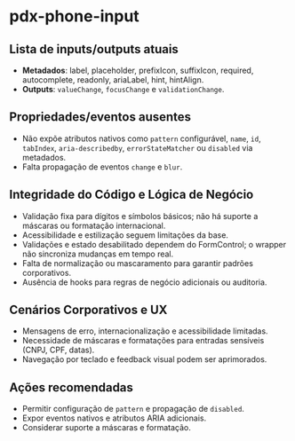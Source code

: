 # pdx-phone-input

## Lista de inputs/outputs atuais

- **Metadados**: label, placeholder, prefixIcon, suffixIcon, required, autocomplete, readonly, ariaLabel, hint, hintAlign.
- **Outputs**: `valueChange`, `focusChange` e `validationChange`.

## Propriedades/eventos ausentes

- Não expõe atributos nativos como `pattern` configurável, `name`, `id`, `tabIndex`, `aria-describedby`, `errorStateMatcher` ou `disabled` via metadados.
- Falta propagação de eventos `change` e `blur`.

## Integridade do Código e Lógica de Negócio

- Validação fixa para dígitos e símbolos básicos; não há suporte a máscaras ou formatação internacional.
- Acessibilidade e estilização seguem limitações da base.
- Validações e estado desabilitado dependem do FormControl; o wrapper não sincroniza mudanças em tempo real.
- Falta de normalização ou mascaramento para garantir padrões corporativos.
- Ausência de hooks para regras de negócio adicionais ou auditoria.

## Cenários Corporativos e UX

- Mensagens de erro, internacionalização e acessibilidade limitadas.
- Necessidade de máscaras e formatações para entradas sensíveis (CNPJ, CPF, datas).
- Navegação por teclado e feedback visual podem ser aprimorados.

## Ações recomendadas

- Permitir configuração de `pattern` e propagação de `disabled`.
- Expor eventos nativos e atributos ARIA adicionais.
- Considerar suporte a máscaras e formatação.
